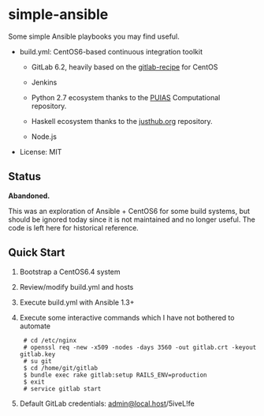 simple-ansible
=================

Some simple Ansible playbooks you may find useful.

* build.yml: CentOS6-based continuous integration toolkit

    * GitLab 6.2, heavily based on the [gitlab-recipe][1] for CentOS

    * Jenkins

    * Python 2.7 ecosystem thanks to the [PUIAS][2] Computational repository.

    * Haskell ecosystem thanks to the [justhub.org][3] repository.

    * Node.js

* License: MIT

[1]: https://github.com/gitlabhq/gitlab-recipes/tree/master/install/centos
[2]: http://springdale.math.ias.edu/wiki/YumRepositories6
[3]: http://www.justhub.org

Status
---------

**Abandoned.**

This was an exploration of Ansible + CentOS6 for some build systems, but should
be ignored today since it is not maintained and no longer useful.  The code is
left here for historical reference.

Quick Start
------------

1. Bootstrap a CentOS6.4 system

1. Review/modify build.yml and hosts

1. Execute build.yml with Ansible 1.3+

1. Execute some interactive commands which I have not bothered to automate

        # cd /etc/nginx
        # openssl req -new -x509 -nodes -days 3560 -out gitlab.crt -keyout gitlab.key
        # su git
        $ cd /home/git/gitlab
        $ bundle exec rake gitlab:setup RAILS_ENV=production
        $ exit
        # service gitlab start

1. Default GitLab credentials: admin@local.host/5iveL!fe
